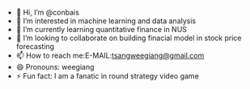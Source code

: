 - 👋 Hi, I’m @conbais
- 👀 I’m interested in machine learning and data analysis
- 🌱 I’m currently learning quantitative finance in NUS
- 💞️ I’m looking to collaborate on building finacial model in stock price forecasting
- 📫 How to reach me:E-MAIL:tsangweegiang@gmail.com
- 😄 Pronouns: weegiang
- ⚡ Fun fact: I am a fanatic in round strategy video game

<!---
conbais/conbais is a ✨ special ✨ repository because its `README.md` (this file) appears on your GitHub profile.
You can click the Preview link to take a look at your changes.
--->
